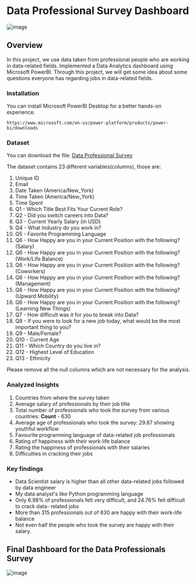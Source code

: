 # Data Professional Survey Dashboard
![image](https://github.com/user-attachments/assets/4d438365-29f4-440d-a499-d681242052fe)

## Overview
In this project, we use data taken from professional people who are working in data-related fields. Implemented a Data Analytics dashboard using Microsoft PowerBI. Through this project, we will get some idea about some questions everyone has regarding jobs in data-related fields.

### Installation
You can install Microsoft PowerBI Desktop for a better hands-on experience.
```
https://www.microsoft.com/en-us/power-platform/products/power-bi/downloads
```
### Dataset
You can download the file: [Data Professional Survey](https://github.com/GAYATRI-SIVANI-SUSARLA/Data_Profeesional_Survey_Dashboard_PowerBI_Project/blob/main/Power%20BI%20-%20Final%20Project.xlsx)

The dataset contains 23 different variables(columns), those are:
1. Unique ID
2. Email
3. Date Taken (America/New_York)
4. Time Taken (America/New_York)	
5. Time Spent
6. Q1 - Which Title Best Fits Your Current Role?
7. Q2 - Did you switch careers into Data?
8. Q3 - Current Yearly Salary (in USD)
9. Q4 - What Industry do you work in?
10. Q5 - Favorite Programming Language
11. Q6 - How Happy are you in your Current Position with the following? (Salary)
12. Q6 - How Happy are you in your Current Position with the following? (Work/Life Balance)
13. Q6 - How Happy are you in your Current Position with the following? (Coworkers)
14. Q6 - How Happy are you in your Current Position with the following? (Management)
15. Q6 - How Happy are you in your Current Position with the following? (Upward Mobility)
16. Q6 - How Happy are you in your Current Position with the following? (Learning New Things)
17. Q7 - How difficult was it for you to break into Data?
18. Q8 - If you were to look for a new job today, what would be the most important thing to you?
19. Q9 - Male/Female?
20. Q10 - Current Age
21. Q11 - Which Country do you live in?
22. Q12 - Highest Level of Education
23. Q13 - Ethnicity

Please remove all the null columns which are not necessary for the analysis.

### Analyzed Insights
1. Countries from where the survey taken
2. Average salary of professionals by their job title
3. Total number of professionals who took the survey from various countries: **Count** - 630
4. Average age of professionals who took the survey: 29.87 showing youthful workflow
5. Favourite programming language of data-related job professionals
6. Rating of happiness with their work-life balance
7. Rating the happiness of professionals with their salaries
8. Difficulties in cracking their jobs

### Key findings 
- Data Scientist salary is higher than all other data-related jobs followed by data engineer
- My data analyst's like Python programming language
- Only 6.98% of professionals felt very difficult, and 24.76% felt difficult to crack data- 
  related jobs
- More than 315 professionals out of 630 are happy with their work-life balance
- Not even half the people who took the survey are happy with their salary.

## Final Dashboard for the Data Professionals Survey
![image](https://github.com/user-attachments/assets/fc71acb3-5b06-4568-a995-a21b04cf086a)

























